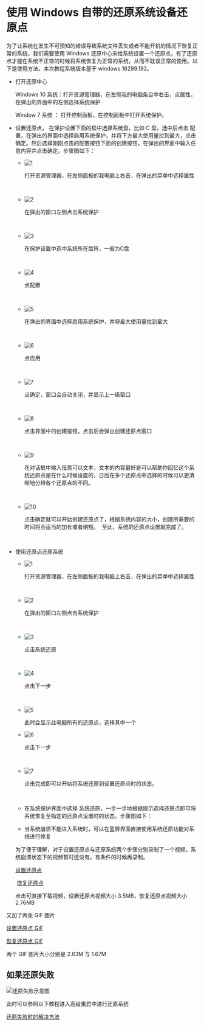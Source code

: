 # 使用 Windows 自带的还原系统设备还原点

为了让系统在发生不可预知的错误导致系统文件丢失或者不能开机的情况下恢复正常的系统，我们需要使用 Windows 还原中心来给系统设置一个还原点，有了还原点才能在系统不正常的时候将系统恢复为正常的系统，从而不耽误正常的使用。以下是使用方法。本次教程系统版本基于 windows 16299.192。

- 打开还原中心

  Windows 10 系统：打开资源管理器，在左侧我的电脑条目中右击，点属性，在弹出的界面中的左侧选择系统保护

  Window 7 系统 ： 打开控制面板，在控制面板中打开系统保护。

- 设置还原点， 在保护设置下面的框中选择系统盘，比如 C 盘，选中后点击 配置，在弹出的界面中选择启用系统保护，并将下方最大使用量拉到最大，点击确定。然后选择刚刚点击的配置按钮下面的创建按钮，在弹出的界面中输入任意内容并点击确定。步骤图如下：

  - ![1](https://github.com/oh1h0ney/Git-Book-Library/raw/master/Windows/windows-system-backup-video-for-backup-1.png)

      打开资源管理器，在左侧面板的我电脑上右击，在弹出的菜单中选择属性

      ​

  - ![2](https://github.com/oh1h0ney/Git-Book-Library/raw/master/Windows/windows-system-backup-video-for-backup-2.png) 

      在弹出的窗口左侧点击系统保护

      ​

  - ![3](https://github.com/oh1h0ney/Git-Book-Library/raw/master/Windows/windows-system-backup-video-for-backup-3.png)

      在保护设置中选中系统所在盘符，一般为C盘

      ​

  - ![4](https://github.com/oh1h0ney/Git-Book-Library/raw/master/Windows/windows-system-backup-video-for-backup-4.png)

      点配置

      ​

  - ![5](https://github.com/oh1h0ney/Git-Book-Library/raw/master/Windows/windows-system-backup-video-for-backup-5.png)

      在弹出的界面中选择启用系统保护，并将最大使用量拉到最大

      ​

  - ![6](https://github.com/oh1h0ney/Git-Book-Library/raw/master/Windows/windows-system-backup-video-for-backup-6.png)

      点应用

      ​

  - ![7](https://github.com/oh1h0ney/Git-Book-Library/raw/master/Windows/windows-system-backup-video-for-backup-7.png)

      点确定，窗口会自动关闭，并显示上一级窗口

      ​

  - ![8](https://github.com/oh1h0ney/Git-Book-Library/raw/master/Windows/windows-system-backup-video-for-backup-8.png)

      点击界面中的创建按钮，点击后会弹出创建还原点窗口

      ​

  - ![9](https://github.com/oh1h0ney/Git-Book-Library/raw/master/Windows/windows-system-backup-video-for-backup-9.png)

      在对话框中输入任意可以文本，文本的内容最好是可以帮助你回忆这个系统还原点是在什么时候设置的，日后在多个还原点中选择的时候可以更清晰地分辨各个还原点的不同。

      ​

  - ![10](https://github.com/oh1h0ney/Git-Book-Library/raw/master/Windows/windows-system-backup-video-for-backup-10.png)

      点击确定就可以开始创建还原点了，根据系统内容的大小，创建所需要的时间将会适当的加长或者缩短。
        至此，系统的还原点设置就完成了。

      ​

- 使用还原点还原系统
  - ![1](https://github.com/oh1h0ney/Git-Book-Library/raw/master/Windows/windows-system-backup-video-for-restore-1.png)

    打开资源管理器，在左侧面板的我电脑上右击，在弹出的菜单中选择属性

    ​

  - ![2](https://github.com/oh1h0ney/Git-Book-Library/raw/master/Windows/windows-system-backup-video-for-restore-2.png)

    在弹出的窗口左侧点击系统保护

    ​

  - ![3](https://github.com/oh1h0ney/Git-Book-Library/raw/master/Windows/windows-system-backup-video-for-restore-3.png)

    点击系统还原

    ​

  - ![4](https://github.com/oh1h0ney/Git-Book-Library/raw/master/Windows/windows-system-backup-video-for-restore-4.png)

    点击下一步

    ​

  - ![5](https://github.com/oh1h0ney/Git-Book-Library/raw/master/Windows/windows-system-backup-video-for-restore-5.png)

    此时会显示此电脑所有的还原点，选择其中一个


  - ![6](https://github.com/oh1h0ney/Git-Book-Library/raw/master/Windows/windows-system-backup-video-for-restore-6.png)

    点击下一步

    ​

  - ![7](https://github.com/oh1h0ney/Git-Book-Library/raw/master/Windows/windows-system-backup-video-for-restore-7.png)

    点击完成即可以开始将系统还原到设置还原点时的状态。

    ​

  - 在系统保护界面中选择 系统还原，一步一步地根据提示选择还原点即可将系统恢复至指定的还原点设置时的状态。步骤图如下：

  - 当系统崩溃不能进入系统时，可以在蓝屏界面直接使用系统还原功能对系统进行修复

  为了便于理解，对于设置还原点与还原系统两个步骤分别录制了一个视频，系统崩溃状态下的视频暂时还没有，有条件的时候再录制。

  	[设置还原点](https://github.com/oh1h0ney/Git-Book-Library/raw/master/Windows/windows-system-backup-video-for-backup.mp4)

  ​	[恢复还原点](https://github.com/oh1h0ney/Git-Book-Library/raw/master/Windows/windows-system-backup-video-for-restroe.mp4)

  点击可直接下载视频，设置还原点视频大小  3.5MB，恢复还原点视频大小 2.76MB

又加了两张 GIF 图片

[设置还原点 GIF](https://github.com/oh1h0ney/Git-Book-Library/raw/master/Windows/windows-system-backup-video-for-backup.gif)

[恢复还原点 GIF](https://github.com/oh1h0ney/Git-Book-Library/raw/master/Windows/windows-system-backup-video-for-restore.gif)

两个 GIF 图片大小分别是 2.63M 与 1.67M



## 如果还原失败

![还原失败示意图](https://github.com/oh1h0ney/Git-Book-Library/raw/master/Windows/windows_system_restore_failed_img.jpg)

此时可以参照以下教程进入高级重启中进行还原系统

[还原失败时的解决方法](https://www.landiannews.com/archives/42318.html)
